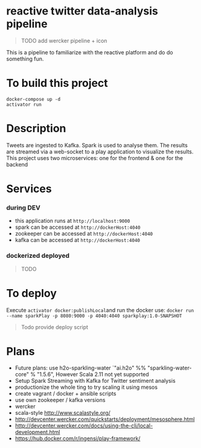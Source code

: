 # reactive twitter data-analysis pipeline

> TODO add wercker pipeline + icon

This is a pipeline to familiarize with the reactive platform and do do something fun.

# To build this project

```
docker-compose up -d
activator run
```

# Description

Tweets are ingested to Kafka. Spark is used to analyse them. The results are streamed via a web-socket to a play application to visualize the results. This project uses two microservices: one for the frontend & one for the backend

# Services

### during DEV

* this application runs at `http://localhost:9000`
* spark can be accessed at `http://dockerHost:4040`
* zookeeper can be accessed at `http://dockerHost:4040`
* kafka can be accessed at `http://dockerHost:4040`

### dockerized deployed

> TODO

# To deploy

Execute `activator docker:publishLocal`and run the docker use: `docker run --name sparkPlay -p 8080:9000 -p 4040:4040 sparkplay:1.0-SNAPSHOT`

> Todo provide deploy script

# Plans

* Future plans: use h2o-sparkling-water `"ai.h2o" %% "sparkling-water-core" % "1.5.6",
However Scala 2.11 not yet supported
* Setup Spark Streaming with Kafka for Twitter sentiment analysis
* productionize the whole ting to try scaling it using mesos
* create vagrant / docker + ansible scripts
* use own zookeeper / kafka versions
* wercker
* scala-style http://www.scalastyle.org/
* http://devcenter.wercker.com/quickstarts/deployment/mesosphere.html
* http://devcenter.wercker.com/docs/using-the-cli/local-development.html
* https://hub.docker.com/r/ingensi/play-framework/
